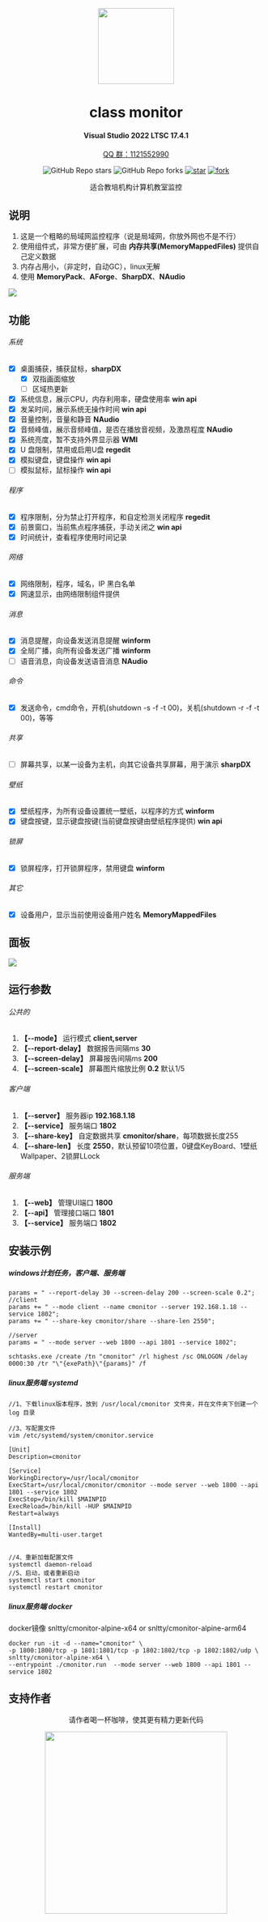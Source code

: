 
<!--
 * @Author: snltty
 * @Date: 2021-08-22 14:09:03
 * @LastEditors: snltty
 * @LastEditTime: 2022-11-21 16:36:26
 * @version: v1.0.0
 * @Descripttion: 功能说明
 * @FilePath: \client.service.ui.webd:\desktop\cmonitor\README.md
-->
<div align="center">
<p><img src="./readme/logo.png" height="150"></p> 

# class monitor
#### Visual Studio 2022 LTSC 17.4.1
<a href="https://jq.qq.com/?_wv=1027&k=ucoIVfz4" target="_blank">QQ 群：1121552990</a>

![GitHub Repo stars](https://img.shields.io/github/stars/snltty/cmonitor?style=social)
![GitHub Repo forks](https://img.shields.io/github/forks/snltty/cmonitor?style=social)
[![star](https://gitee.com/snltty/cmonitor/badge/star.svg?theme=dark)](https://gitee.com/snltty/cmonitor/stargazers)
[![fork](https://gitee.com/snltty/cmonitor/badge/fork.svg?theme=dark)](https://gitee.com/snltty/cmonitor/members)

适合教培机构计算机教室监控

</div>

## 说明
1. 这是一个粗略的局域网监控程序（说是局域网，你放外网也不是不行）
2. 使用组件式，非常方便扩展，可由 **内存共享(MemoryMappedFiles)** 提供自己定义数据
3. 内存占用小，（非定时，自动GC），linux无解
4. 使用 **MemoryPack**、**AForge**、**SharpDX**、**NAudio**

<p><img src="./readme/size.jpg"></p> 

## 功能
###### 系统
- [x] 桌面捕获，捕获鼠标，**sharpDX**
    - [x] 双指画面缩放
    - [ ] 区域热更新
- [x] 系统信息，展示CPU，内存利用率，硬盘使用率 **win api**
- [x] 发呆时间，展示系统无操作时间 **win api**
- [x] 音量控制，音量和静音 **NAudio**
- [x] 音频峰值，展示音频峰值，是否在播放音视频，及激昂程度 **NAudio**
- [x] 系统亮度，暂不支持外界显示器 **WMI**
- [x] U 盘限制，禁用或启用U盘 **regedit**
- [x] 模拟键盘，键盘操作 **win api**
- [ ] 模拟鼠标，鼠标操作 **win api**
###### 程序
- [x] 程序限制，分为禁止打开程序，和自定检测关闭程序 **regedit**
- [x] 前景窗口，当前焦点程序捕获，手动关闭之 **win api**
- [x] 时间统计，查看程序使用时间记录
###### 网络
- [x] 网络限制，程序，域名，IP 黑白名单
- [x] 网速显示，由网络限制组件提供
###### 消息
- [x] 消息提醒，向设备发送消息提醒 **winform**
- [x] 全局广播，向所有设备发送广播 **winform**
- [ ] 语音消息，向设备发送语音消息 **NAudio**
###### 命令
- [x] 发送命令，cmd命令，开机(shutdown -s -f -t 00)，关机(shutdown -r -f -t 00)，等等
###### 共享
- [ ] 屏幕共享，以某一设备为主机，向其它设备共享屏幕，用于演示 **sharpDX**
###### 壁纸
- [x] 壁纸程序，为所有设备设置统一壁纸，以程序的方式 **winform**
- [x] 键盘按键，显示键盘按键(当前键盘按键由壁纸程序提供) **win api**
###### 锁屏
- [x] 锁屏程序，打开锁屏程序，禁用键盘 **winform**
###### 其它
- [x] 设备用户，显示当前使用设备用户姓名 **MemoryMappedFiles**



## 面板
<p><img src="./readme/cmonitor.jpg"></p> 

## 运行参数

###### 公共的
1. **【--mode】** 运行模式 **client,server**
2. **【--report-delay】** 数据报告间隔ms **30**
3. **【--screen-delay】** 屏幕报告间隔ms **200**
4. **【--screen-scale】** 屏幕图片缩放比例 **0.2** 默认1/5

###### 客户端
1. **【--server】** 服务器ip  **192.168.1.18**
2. **【--service】** 服务端口 **1802**
3. **【--share-key】** 自定数据共享 **cmonitor/share**，每项数据长度255
4. **【--share-len】** 长度 **2550**，默认预留10项位置，0键盘KeyBoard、1壁纸Wallpaper、2锁屏LLock

###### 服务端
1. **【--web】** 管理UI端口 **1800**
2. **【--api】** 管理接口端口 **1801**
3. **【--service】** 服务端口 **1802**

## 安装示例
##### windows计划任务，客户端、服务端
```
params = " --report-delay 30 --screen-delay 200 --screen-scale 0.2";
//client
params += " --mode client --name cmonitor --server 192.168.1.18 --service 1802";
params += " --share-key cmonitor/share --share-len 2550";

//server
params = " --mode server --web 1800 --api 1801 --service 1802";

schtasks.exe /create /tn "cmonitor" /rl highest /sc ONLOGON /delay 0000:30 /tr "\"{exePath}\"{params}" /f
```
##### linux服务端 systemd
```
//1、下载linux版本程序，放到 /usr/local/cmonitor 文件夹，并在文件夹下创建一个 log 目录

//3、写配置文件
vim /etc/systemd/system/cmonitor.service

[Unit]
Description=cmonitor

[Service]
WorkingDirectory=/usr/local/cmonitor
ExecStart=/usr/local/cmonitor/cmonitor --mode server --web 1800 --api 1801 --service 1802
ExecStop=/bin/kill $MAINPID
ExecReload=/bin/kill -HUP $MAINPID
Restart=always

[Install]
WantedBy=multi-user.target


//4、重新加载配置文件
systemctl daemon-reload
//5、启动，或者重新启动
systemctl start cmonitor
systemctl restart cmonitor
```

##### linux服务端 docker
docker镜像 snltty/cmonitor-alpine-x64 or snltty/cmonitor-alpine-arm64
```
docker run -it -d --name="cmonitor" \ 
-p 1800:1800/tcp -p 1801:1801/tcp -p 1802:1802/tcp -p 1802:1802/udp \ 
snltty/cmonitor-alpine-x64 \
--entrypoint ./cmonitor.run  --mode server --web 1800 --api 1801 --service 1802
```

## 支持作者

<div align="center">
请作者喝一杯咖啡，使其更有精力更新代码
<p><img src="./readme/qr.jpg" width="360"></p> 
</div>
